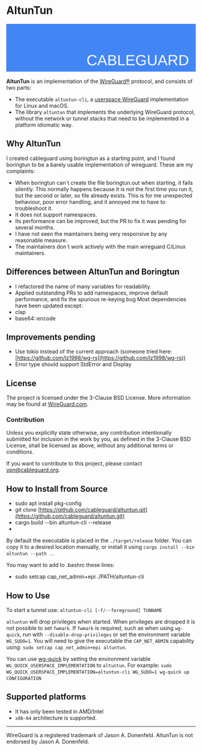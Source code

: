 # AltunTun

![AltunTun logo banner](./banner.png)

**AltunTun** is an implementation of the [WireGuard®](https://www.wireguard.com/) protocol, and consists of two parts:

* The executable `altuntun-cli`, a [userspace WireGuard](https://www.wireguard.com/xplatform/) implementation for Linux and macOS.
* The library `altuntun` that implements the underlying WireGuard protocol, without the network or tunnel stacks that need to be implemented in a platform idiomatic way.

## Why AltunTun

I created cableguard using boringtun as a starting point, and I found boringtun to be a barely usable implementation of wireguard. These are my complaints:

* When boringtun can´t create the file boringtun.out when starting, it fails silently. This normally happens because it is not the first time you run it, but the second or later, so file already exists. This is for me unexpected behaviour, poor error handling, and it annoyed me to have to troubleshoot it.
* It does not support namespaces.
* Its performance can be improved, but the PR to fix it was pending for several months.
* I have not seen the maintainers being very responsive by any reasonable measure.
* The maintainers don´t work actively with the main wireguard C/Linux maintainers.

## Differences between AltunTun and Boringtun

* I refactored the name of many variables for readability.
* Applied outstanding PRs to add namespaces, improve default performance, and fix the spurious re-keying bug
Most dependencies have been updated except:
* clap
* base64::encode

## Improvements pending

* Use tokio instead of the current approach (someone tried here: [https://github.com/lz1998/wg-rs](https://github.com/lz1998/wg-rs))
* Error type should support StdError and Display

## License

The project is licensed under the 3-Clause BSD License.
More information may be found at [WireGuard.com](https://www.wireguard.com/).

### Contribution

Unless you explicitly state otherwise, any contribution intentionally submitted for inclusion in the work by you, as defined in the 3-Clause BSD License, shall be licensed as above, without any additional terms or conditions.

If you want to contribute to this project, please contact <vpn@cableguard.org>.

## How to Install from Source

* sudo apt install pkg-config
* git clone [https://github.com/cableguard/altuntun.git](https://github.com/cableguard/altuntun.git)
* cargo build --bin altuntun-cli --release
* 
By default the executable is placed in the `./target/release` folder. You can copy it to a desired location manually, or install it using `cargo install --bin altuntun --path .`.

You may want to add to .bashrc these lines:

* sudo setcap cap_net_admin+epi ./PATH/altuntun-cli

## How to Use

To start a tunnel use:
`altuntun-cli [-f/--foreground] TUNNAME`

`altuntun` will drop privileges when started. When privileges are dropped it is not possible to set `fwmark`. If `fwmark` is required, such as when using `wg-quick`, run with `--disable-drop-privileges` or set the environment variable `WG_SUDO=1`.
You will need to give the executable the `CAP_NET_ADMIN` capability using: `sudo setcap cap_net_admin+epi altuntun`.

You can use [wg-quick](https://git.zx2c4.com/WireGuard/about/src/tools/man/wg-quick.8) by setting the environment variable `WG_QUICK_USERSPACE_IMPLEMENTATION` to `altuntun`. For example:
`sudo WG_QUICK_USERSPACE_IMPLEMENTATION=altuntun-cli WG_SUDO=1 wg-quick up CONFIGURATION`

## Supported platforms

* It has only been tested in AMD/Intel
* `x86-64` architecture is supported.

---
WireGuard is a registered trademark of Jason A. Donenfeld. AltunTun is not endorsed by Jason A. Donenfeld.
